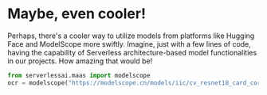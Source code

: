 # Maybe, even cooler!

Perhaps, there's a cooler way to utilize models from platforms like Hugging Face and ModelScope more swiftly. Imagine, just with a few lines of code, having the capability of Serverless architecture-based model functionalities in our projects. How amazing that would be!

```python
from serverlessai.maas import modelscope
ocr = modelscope("https://modelscope.cn/models/iic/cv_resnet18_card_correction/summary", local=True).run("image url")
```
